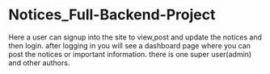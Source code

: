 # Notices_Full-Backend-Project
Here a user can signup into the site to view,post and update the notices and then login.
after logging in you will see a dashboard page where you can post the notices  or important information.
there is one super user(admin) and other authors.
